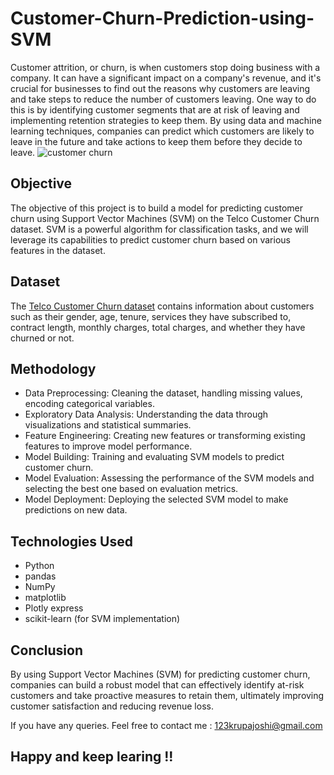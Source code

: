 # Customer-Churn-Prediction-using-SVM
Customer attrition, or churn, is when customers stop doing business with a company. It can have a significant impact on a company's revenue, and it's crucial for businesses to find out the reasons why customers are leaving and take steps to reduce the number of customers leaving. One way to do this is by identifying customer segments that are at risk of leaving and implementing retention strategies to keep them. By using data and machine learning techniques, companies can predict which customers are likely to leave in the future and take actions to keep them before they decide to leave.
![customer churn](https://github.com/Krupa3006/Customer-Churn-Prediction-using-SVM/assets/123809531/37e19290-f6ec-4109-b564-3e6d3e936dcf)

## Objective
The objective of this project is to build a model for predicting customer churn using Support Vector Machines (SVM) on the Telco Customer Churn dataset. SVM is a powerful algorithm for classification tasks, and we will leverage its capabilities to predict customer churn based on various features in the dataset.

## Dataset
The [Telco Customer Churn dataset](https://www.kaggle.com/blastchar/telco-customer-churn) contains information about customers such as their gender, age, tenure, services they have subscribed to, contract length, monthly charges, total charges, and whether they have churned or not.

## Methodology
- Data Preprocessing: Cleaning the dataset, handling missing values, encoding categorical variables.
- Exploratory Data Analysis: Understanding the data through visualizations and statistical summaries.
- Feature Engineering: Creating new features or transforming existing features to improve model performance.
- Model Building: Training and evaluating SVM models to predict customer churn.
- Model Evaluation: Assessing the performance of the SVM models and selecting the best one based on evaluation metrics.
- Model Deployment: Deploying the selected SVM model to make predictions on new data.
## Technologies Used
- Python
- pandas
- NumPy
- matplotlib
- Plotly express
- scikit-learn (for SVM implementation)
## Conclusion
By using Support Vector Machines (SVM) for predicting customer churn, companies can build a robust model that can effectively identify at-risk customers and take proactive measures to retain them, ultimately improving customer satisfaction and reducing revenue loss.

If you have any queries. Feel free to contact me : 123krupajoshi@gmail.com 

## Happy and keep learing !!
